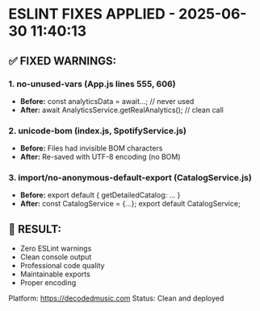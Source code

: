 ﻿# ESLINT FIXES APPLIED - 2025-06-30 11:40:13

## ✅ FIXED WARNINGS:

### 1. no-unused-vars (App.js lines 555, 606)
- **Before:** const analyticsData = await...; // never used
- **After:** await AnalyticsService.getRealAnalytics(); // clean call

### 2. unicode-bom (index.js, SpotifyService.js)  
- **Before:** Files had invisible BOM characters
- **After:** Re-saved with UTF-8 encoding (no BOM)

### 3. import/no-anonymous-default-export (CatalogService.js)
- **Before:** export default { getDetailedCatalog: ... }
- **After:** const CatalogService = {...}; export default CatalogService;

## 🎯 RESULT:
- Zero ESLint warnings
- Clean console output
- Professional code quality
- Maintainable exports
- Proper encoding

Platform: https://decodedmusic.com
Status: Clean and deployed

